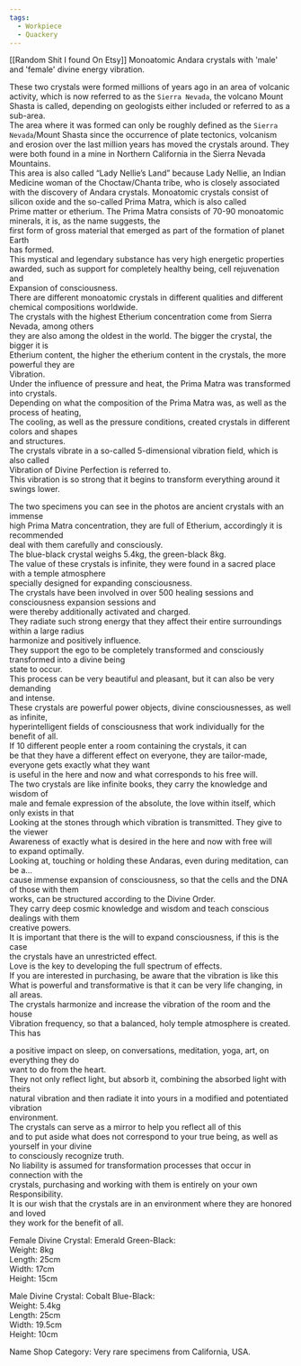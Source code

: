 ```yaml
---
tags:
  - Workpiece
  - Quackery
---
```

[[Random Shit I found On Etsy]]
Monoatomic Andara crystals with 'male' and 'female' divine energy vibration.

These two crystals were formed millions of years ago in an area of volcanic activity, which is now referred to as the `Sierra Nevada`, the volcano Mount Shasta is called, depending on geologists either included or referred to as a sub-area.  
The area where it was formed can only be roughly defined as the `Sierra Nevada`/Mount Shasta since the occurrence of plate tectonics, volcanism and erosion over the last million years has moved the crystals around. 
They were both found in a mine in Northern California in the Sierra Nevada Mountains.  
This area is also called “Lady Nellie’s Land” because Lady Nellie, an Indian Medicine woman of the Choctaw/Chanta tribe, who is closely associated with the discovery of Andara crystals.
Monoatomic crystals consist of silicon oxide and the so-called Prima Matra, which is also called  
Prime matter or etherium.
The Prima Matra consists of 70-90 monoatomic minerals, it is, as the name suggests, the  
first form of gross material that emerged as part of the formation of planet Earth  
has formed.  
This mystical and legendary substance has very high energetic properties  
awarded, such as support for completely healthy being, cell rejuvenation and  
Expansion of consciousness.  
There are different monoatomic crystals in different qualities and different  
chemical compositions worldwide.  
The crystals with the highest Etherium concentration come from Sierra Nevada, among others  
they are also among the oldest in the world. The bigger the crystal, the bigger it is  
Etherium content, the higher the etherium content in the crystals, the more powerful they are  
Vibration.  
Under the influence of pressure and heat, the Prima Matra was transformed into crystals.  
Depending on what the composition of the Prima Matra was, as well as the process of heating,  
The cooling, as well as the pressure conditions, created crystals in different colors and shapes  
and structures.  
The crystals vibrate in a so-called 5-dimensional vibration field, which is also called  
Vibration of Divine Perfection is referred to.  
This vibration is so strong that it begins to transform everything around it  
swings lower.  
  
The two specimens you can see in the photos are ancient crystals with an immense  
high Prima Matra concentration, they are full of Etherium, accordingly it is recommended  
deal with them carefully and consciously.  
The blue-black crystal weighs 5.4kg, the green-black 8kg.  
The value of these crystals is infinite, they were found in a sacred place with a temple atmosphere  
specially designed for expanding consciousness.  
The crystals have been involved in over 500 healing sessions and consciousness expansion sessions and  
were thereby additionally activated and charged.  
They radiate such strong energy that they affect their entire surroundings within a large radius  
harmonize and positively influence.  
They support the ego to be completely transformed and consciously transformed into a divine being  
state to occur.  
This process can be very beautiful and pleasant, but it can also be very demanding  
and intense.  
These crystals are powerful power objects, divine consciousnesses, as well as infinite,  
hyperintelligent fields of consciousness that work individually for the benefit of all.  
If 10 different people enter a room containing the crystals, it can  
be that they have a different effect on everyone, they are tailor-made, everyone gets exactly what they want  
is useful in the here and now and what corresponds to his free will.  
The two crystals are like infinite books, they carry the knowledge and wisdom of  
male and female expression of the absolute, the love within itself, which only exists in that  
Looking at the stones through which vibration is transmitted. They give to the viewer  
Awareness of exactly what is desired in the here and now with free will  
to expand optimally.  
Looking at, touching or holding these Andaras, even during meditation, can be a...  
cause immense expansion of consciousness, so that the cells and the DNA of those with them  
works, can be structured according to the Divine Order.  
They carry deep cosmic knowledge and wisdom and teach conscious dealings with them  
creative powers.  
It is important that there is the will to expand consciousness, if this is the case  
the crystals have an unrestricted effect.  
Love is the key to developing the full spectrum of effects.  
If you are interested in purchasing, be aware that the vibration is like this  
What is powerful and transformative is that it can be very life changing, in all areas.  
The crystals harmonize and increase the vibration of the room and the house  
Vibration frequency, so that a balanced, holy temple atmosphere is created. This has  
  
a positive impact on sleep, on conversations, meditation, yoga, art, on everything they do  
want to do from the heart.  
They not only reflect light, but absorb it, combining the absorbed light with theirs  
natural vibration and then radiate it into yours in a modified and potentiated vibration  
environment.  
The crystals can serve as a mirror to help you reflect all of this  
and to put aside what does not correspond to your true being, as well as yourself in your divine  
to consciously recognize truth.  
No liability is assumed for transformation processes that occur in connection with the  
crystals, purchasing and working with them is entirely on your own  
Responsibility.  
It is our wish that the crystals are in an environment where they are honored and loved  
they work for the benefit of all.  
  
Female Divine Crystal: Emerald Green-Black:  
Weight: 8kg  
Length: 25cm  
Width: 17cm  
Height: 15cm  
  
Male Divine Crystal: Cobalt Blue-Black:  
Weight: 5.4kg  
Length: 25cm  
Width: 19.5cm  
Height: 10cm  
  
Name Shop Category: Very rare specimens from California, USA.